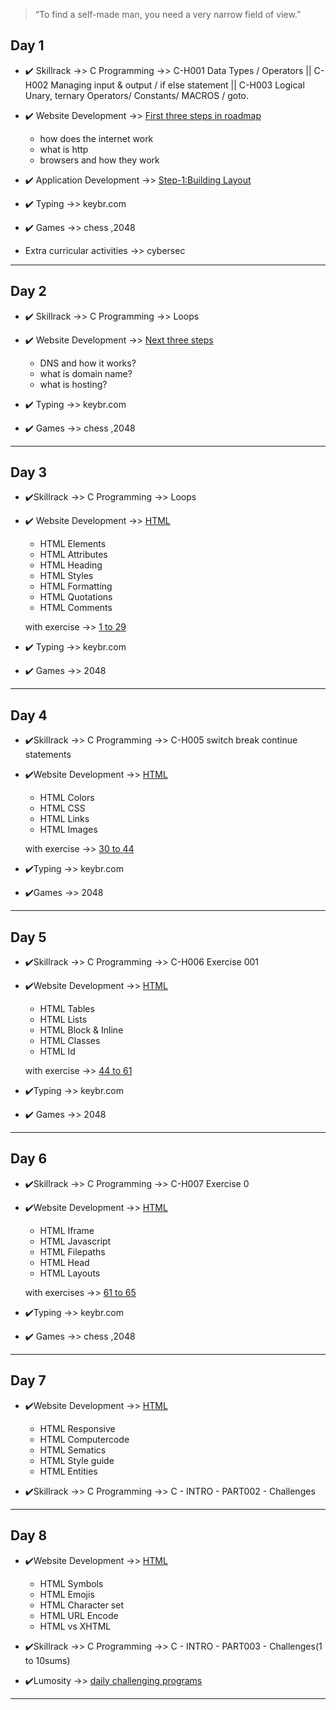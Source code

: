 >“To find a self-made man, you need a very narrow field of view.”

## Day 1 ##
- ✔️ Skillrack ->> C Programming ->> C-H001 Data Types / Operators || C-H002 Managing input & output / if else statement || C-H003 Logical   Unary, ternary Operators/ Constants/ MACROS / goto.

- ✔️ Website Development ->> [First three steps in roadmap](roadmap.sh)
    - how does the internet work
    - what is http
    - browsers and how they work


- ✔️ Application Development ->> [Step-1:Building Layout](https://classroom.udacity.com/courses/ud834/lessons/4027328704/concepts/42531586160923)    

- ✔️ Typing ->> keybr.com

- ✔️ Games ->> chess ,2048

- Extra curricular activities ->> cybersec

***
## Day 2 ##

- ✔️ Skillrack ->> C Programming ->> Loops

- ✔️ Website Development ->> [Next three steps](roadmap.sh)
    - DNS and how it works?
    - what is domain name?
    - what is hosting?

- ✔️ Typing ->> keybr.com

- ✔️ Games ->> chess ,2048


***
## Day 3 ##
-  ✔️Skillrack ->> C Programming ->> Loops

-  ✔️ Website Development ->> [HTML](https://www.w3schools.com/html/)
    - HTML Elements
    - HTML Attributes
    - HTML Heading
    - HTML Styles
    - HTML Formatting
    - HTML Quotations
    - HTML Comments
    
    with exercise ->> [1 to 29](https://www.w3schools.com/html/exercise.asp?filename=exercise_html_comments2)

-  ✔️  Typing ->> keybr.com

-  ✔️ Games ->> 2048
***
## Day 4 ##
-  ✔️Skillrack ->> C Programming ->> C-H005 switch break continue statements

-  ✔️Website Development ->> [HTML](https://www.w3schools.com/html/)
    - HTML Colors
    - HTML CSS
    - HTML Links
    - HTML Images
    
    with exercise  ->> [30 to 44](https://www.w3schools.com/html/exercise.asp?filename=exercise_html_images6)
    
    
-  ✔️Typing ->> keybr.com

-  ✔️Games ->> 2048
***
## Day 5 ##
-  ✔️Skillrack ->> C Programming ->> C-H006 Exercise 001

-  ✔️Website Development ->> [HTML](https://www.w3schools.com/html/)
    - HTML Tables
    - HTML Lists
    - HTML Block & Inline
    - HTML Classes
    - HTML Id 
    
    with exercise  ->> [44 to 61](https://www.w3schools.com/html/exercise.asp?filename=exercise_html_id2)
    
    
- ✔️Typing ->> keybr.com

- ✔️ Games ->> 2048
***
## Day 6 ##
-  ✔️Skillrack ->> C Programming ->> C-H007 Exercise 0

-  ✔️Website Development ->> [HTML](https://www.w3schools.com/html/)
    - HTML Iframe
    - HTML Javascript
    - HTML Filepaths
    - HTML Head
    - HTML Layouts
    
    with exercises ->> [61 to 65](https://www.w3schools.com/html/exercise.asp?filename=exercise_html_scripts1)
    
 - ✔️Typing ->> keybr.com
 
 - ✔️ Games ->> chess ,2048
 
 ***
 ## Day 7 ##
 -  ✔️Website Development ->> [HTML](https://www.w3schools.com/html/)
    - HTML Responsive
    - HTML Computercode
    - HTML Sematics
    - HTML Style guide
    - HTML Entities
    
-  ✔️Skillrack ->> C Programming ->> C - INTRO - PART002 - Challenges
    
    
    

 ***
 ## Day 8 ##
 -  ✔️Website Development ->> [HTML](https://www.w3schools.com/html/)
    - HTML Symbols
    - HTML Emojis
    - HTML Character set
    - HTML URL Encode
    - HTML vs XHTML

-  ✔️Skillrack ->> C Programming ->> C - INTRO - PART003 - Challenges(1 to 10sums)

-  ✔️Lumosity ->> [daily challenging programs](https://www.lumosity.com/app/v4/brain_profile)


***
 
 


    
